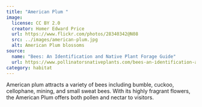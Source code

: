 ```yaml
---
title: "American Plum "
image:
  license: CC BY 2.0
  creator: Homer Edward Price
  url: https://www.flickr.com/photos/28340342@N08
  src: ../images/american-plum.jpg
  alt: American Plum blossoms
source:
  name: "Bees: An Identification and Native Plant Forage Guide"
  url: https://www.pollinatorsnativeplants.com/bees-an-identification-and-native-plant-forage-guide.html
category: habitat
---
```



American plum attracts a variety of bees including bumble, cuckoo, cellophane, mining, and small sweat bees. With its highly fragrant flowers, the American Plum offers both pollen and nectar to visitors.
